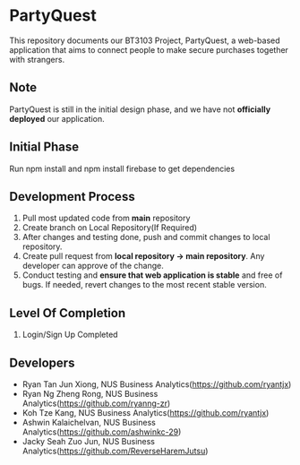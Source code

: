 
# PartyQuest
This repository documents our BT3103 Project, PartyQuest, a web-based application that aims to connect people to make secure purchases together with strangers.

## Note 
PartyQuest is still in the initial design phase, and we have not **officially deployed** our application.

## Initial Phase
Run npm install and npm install firebase to get dependencies

## Development Process
1. Pull most updated code from **main** repository
2. Create branch on Local Repository(If Required)
3. After changes and testing done, push and commit changes to local repository.
4. Create pull request from **local repository -> main repository**. Any developer can approve of the change.
5. Conduct testing and **ensure that web application is stable** and free of bugs. If needed, revert changes to the most recent stable version.

## Level Of Completion
1. Login/Sign Up Completed

## Developers
- Ryan Tan Jun Xiong, NUS Business Analytics(https://github.com/ryantjx)
- Ryan Ng Zheng Rong, NUS Business Analytics(https://github.com/ryanng-zr)
- Koh Tze Kang, NUS Business Analytics(https://github.com/ryantjx)
- Ashwin Kalaichelvan, NUS Business Analytics(https://github.com/ashwinkc-29)
- Jacky Seah Zuo Jun, NUS Business Analytics(https://github.com/ReverseHaremJutsu)
